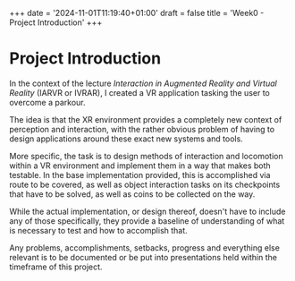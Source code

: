 +++
date = '2024-11-01T11:19:40+01:00'
draft = false
title = 'Week0 - Project Introduction'
+++

# Project Introduction
In the context of the lecture *Interaction in Augmented Reality and Virtual Reality* (IARVR or IVRAR), I created a VR application tasking the user to overcome a parkour.

The idea is that the XR environment provides a completely new context of perception and interaction, with the rather obvious problem of having to design applications around these exact new systems and tools.

More specific, the task is to design methods of interaction and locomotion within a VR environment and implement them in a way that makes both testable. In the base implementation provided, this is accomplished via route to be covered, as well as object interaction tasks on its checkpoints that have to be solved, as well as coins to be collected on the way.

While the actual implementation, or design thereof, doesn't have to include any of those specifically, they provide a baseline of understanding of what is necessary to test and how to accomplish that.

Any problems, accomplishments, setbacks, progress and everything else relevant is to be documented or be put into presentations held within the timeframe of this project.